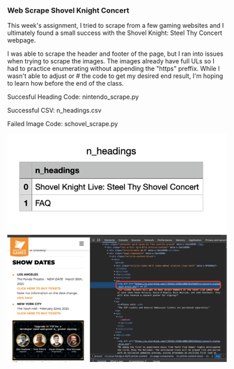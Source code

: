 ### Web Scrape Shovel Knight Concert

This week's assignment, I tried to scrape from a few gaming websites and I ultimately found a small success with the Shovel Knight: Steel Thy Concert webpage.

I was able to scrape the header and footer of the page, but I ran into issues when trying to scrape the images. The images already have full ULs so I had to practice enumerating without appending the "https" preffix. While I wasn't able to adjust or # the code to get my desired end result, I'm hoping to learn how before the end of the class.

Succesful Heading Code: nintendo_scrape.py

Successful CSV: n_headings.csv

Failed Image Code: schovel_scrape.py


![headings](headings.png)
![full url images](sk_code.png)





